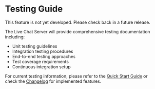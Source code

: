 # Testing Guide

This feature is not yet developed. Please check back in a future release.

The Live Chat Server will provide comprehensive testing documentation including:
- Unit testing guidelines
- Integration testing procedures
- End-to-end testing approaches
- Test coverage requirements
- Continuous integration setup

For current testing information, please refer to the [Quick Start Guide](Quick-Start-Guide.md) or check the [Changelog](Changelog.md) for implemented features.
